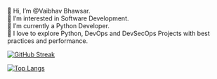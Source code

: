 
👋 Hi, I’m @Vaibhav Bhawsar.<br />
👀 I’m interested in Software Development.<br />
🌱 I’m currently a Python Developer.<br />
💞️ I love to explore Python, DevOps and DevSecOps Projects with best practices and performance.<br />

<!-- ![Vaibhav's GitHub stats](https://github-readme-stats.vercel.app/api?username=vaibhavbhwsr&show_icons=true&theme=radical) -->
[![GitHub Streak](http://github-readme-streak-stats.herokuapp.com?user=vaibhavbhwsr&theme=dark&background=000000)](https://git.io/streak-stats)<br />

[![Top Langs](https://github-readme-stats.vercel.app/api/top-langs/?username=vaibhavbhwsr&theme=radical&layout=compact)](https://github.com/anuraghazra/github-readme-stats)


<!---
vaibhavbhwsr/vaibhavbhwsr is a ✨ special ✨ repository because its `README.md` (this file) appears on your GitHub profile.
You can click the Preview link to take a look at your changes.
--->

